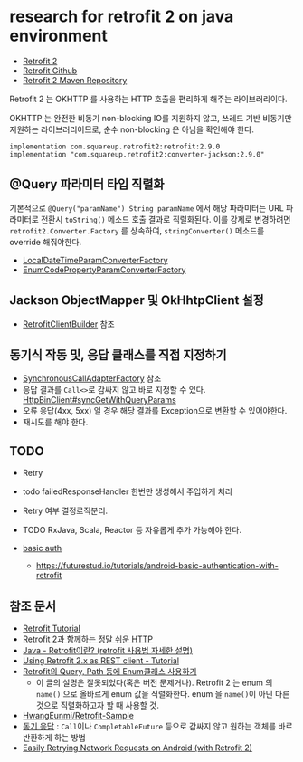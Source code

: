 # research for retrofit 2 on java environment

* [Retrofit 2](https://square.github.io/retrofit/)
* [Retrofit Github](https://github.com/square/retrofit)
* [Retrofit 2 Maven Repository](https://mvnrepository.com/artifact/com.squareup.retrofit2)

Retrofit 2 는 OKHTTP 를 사용하는 HTTP 호출을 편리하게 해주는 라이브러리이다.

OKHTTP 는 완전한 비동기 non-blocking IO를 지원하지 않고, 쓰레드 기반 비동기만 지원하는 라이브러리이므로, 순수 non-blocking 은 아님을 확인해야 한다.

```
implementation com.squareup.retrofit2:retrofit:2.9.0
implementation "com.squareup.retrofit2:converter-jackson:2.9.0"
```

## @Query 파라미터 타입 직렬화
기본적으로 `@Query("paramName") String paramName` 에서 해당 파라미터는 URL 파라미터로 전환시 `toString()` 메소드 호출 결과로 직렬화된다.
이를 강제로 변경하려면 `retrofit2.Converter.Factory` 를 상속하여, `stringConverter()` 메소드를 override 해줘야한다.

* [LocalDateTimeParamConverterFactory](https://github.com/kwon37xi/research-retrofit-2/blob/main/src/main/java/kr/pe/kwonnam/research/retrofit2/converterfactories/LocalDateTimeParamConverterFactory.java)
* [EnumCodePropertyParamConverterFactory](https://github.com/kwon37xi/research-retrofit-2/blob/main/src/main/java/kr/pe/kwonnam/research/retrofit2/converterfactories/EnumCodePropertyParamConverterFactory.java)

## Jackson ObjectMapper 및 OkHhtpClient 설정
* [RetrofitClientBuilder](https://github.com/kwon37xi/research-retrofit-2/blob/main/src/main/java/kr/pe/kwonnam/research/retrofit2/RetrofitClientBuilder.java) 참조

## 동기식 작동 및, 응답 클래스를 직접 지정하기
* [SynchronousCallAdapterFactory](https://github.com/kwon37xi/research-retrofit-2/blob/main/src/main/java/kr/pe/kwonnam/research/retrofit2/SynchronousCallAdapterFactory.java) 참조
* 응답 결과를 `Call<>`로 감싸지 않고 바로 지정할 수 있다. [HttpBinClient#syncGetWithQueryParams](https://github.com/kwon37xi/research-retrofit-2/blob/main/src/main/java/kr/pe/kwonnam/research/retrofit2/client/HttpBinClient.java)
* 오류 응답(4xx, 5xx) 일 경우 해당 결과를 Exception으로 변환할 수 있어야한다.
* 재시도를 해야 한다.

## TODO
- Retry
- todo failedResponseHandler 한번만 생성해서 주입하게 처리
- Retry 여부 결정로직분리.
- TODO RxJava, Scala, Reactor 등 자유롭게 추가 가능해야 한다.

- [basic auth](https://stackoverflow.com/questions/43366164/retrofit-and-okhttp-basic-authentication)
  - https://futurestud.io/tutorials/android-basic-authentication-with-retrofit

## 참조 문서
* [Retrofit Tutorial](https://futurestud.io/tutorials/tag/retrofit)
* [Retrofit 2과 함께하는 정말 쉬운 HTTP](https://academy.realm.io/kr/posts/droidcon-jake-wharton-simple-http-retrofit-2/)
* [Java - Retrofit이란? (retrofit 사용법 자세한 설명)](https://galid1.tistory.com/617)
* [Using Retrofit 2.x as REST client - Tutorial](https://www.vogella.com/tutorials/Retrofit/article.html)
* [Retrofit의 Query, Path 등에 Enum클래스 사용하기](https://medium.com/%EB%B0%95%EC%83%81%EA%B6%8C%EC%9D%98-%EC%82%BD%EC%A7%88%EB%B8%94%EB%A1%9C%EA%B7%B8/retrofit%EC%9D%98-query-path-%EB%93%B1%EC%97%90-enum%ED%81%B4%EB%9E%98%EC%8A%A4-%EC%82%AC%EC%9A%A9%ED%95%98%EA%B8%B0-6da80311677b)
  * 이 글의 설명은 잘못되었다(혹은 버전 문제거나).
  Retrofit 2 는 enum 의 `name()` 으로 올바르게 enum 값을 직렬화한다.
  enum 을 `name()`이 아닌 다른 것으로 직렬화하고자 할 때 사용할 것.
* [HwangEunmi/Retrofit-Sample](https://github.com/HwangEunmi/Retrofit-Sample)
* [동기 응답](https://stackoverflow.com/a/35104080/1051402) : `Call`이나 `CompletableFuture` 등으로 감싸지
 않고 원하는 객체를 바로 반환하게 하는 방법
* [Easily Retrying Network Requests on Android (with Retrofit 2)](https://medium.com/shuttl/easily-retrying-network-requests-on-android-with-retrofit-2-ee4b4b379eb7)
